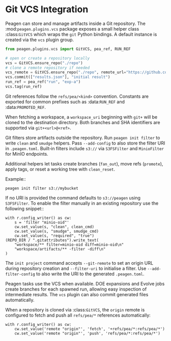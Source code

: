# Git VCS Integration

Peagen can store and manage artifacts inside a Git repository. The
:mod:`peagen.plugins.vcs` package exposes a small helper class
:class:`GitVCS` which wraps the `git` Python bindings. A default instance
is created via the ``vcs`` plugin group.

```python
from peagen.plugins.vcs import GitVCS, pea_ref, RUN_REF

# open or create a repository locally
vcs = GitVCS.ensure_repo("./repo")
# clone a remote repository if needed
vcs_remote = GitVCS.ensure_repo("./repo", remote_url="https://github.com/org/repo.git")
vcs.commit(["results.json"], "initial result")
run_ref = pea_ref("run", "exp-a")
vcs.tag(run_ref)
```

Git references follow the ``refs/pea/<kind>`` convention. Constants are
exported for common prefixes such as :data:`RUN_REF` and
:data:`PROMOTED_REF`.

When fetching a workspace, a ``workspace_uri`` beginning with
``git+`` will be cloned to the destination directory. Both branches and
SHA identifiers are supported via ``git+<url>@<ref>``.

Git filters store artifacts outside the repository. Run ``peagen init filter``
to write ``clean`` and ``smudge`` helpers. Pass ``--add-config`` to also store
the filter URI in ``.peagen.toml``. Built‑in filters include ``s3://`` via
``S3FSFilter`` and ``MinioFilter`` for MinIO endpoints.

Additional helpers let tasks create branches (``fan_out``), move refs
(``promote``), apply tags, or reset a working tree with ``clean_reset``.

Example::

    peagen init filter s3://mybucket

If no URI is provided the command defaults to ``s3://peagen`` using ``S3FSFilter``.
To enable the filter manually in an existing repository use the
following snippet::

    with r.config_writer() as cw:
        s = 'filter "minio-oid"'
        cw.set_value(s, "clean", clean_cmd)
        cw.set_value(s, "smudge", smudge_cmd)
        cw.set_value(s, "required", "true")
    (REPO_DIR / ".gitattributes").write_text(
        "workspace/** filter=minio-oid diff=minio-oid\n"
        "workspace/artifacts/** -filter -diff\n"
    )

The ``init project`` command accepts ``--git-remote`` to set an origin
URL during repository creation and ``--filter-uri`` to initialise a
filter. Use ``--add-filter-config`` to also write the URI to the
generated ``.peagen.toml``.

Peagen tasks use the VCS when available. DOE expansions and Evolve jobs
create branches for each spawned run, allowing easy inspection of
intermediate results. The ``vcs`` plugin can also commit generated
files automatically.

When a repository is cloned via :class:`GitVCS`, the ``origin`` remote is
configured to fetch and push all ``refs/pea/*`` references automatically:

```
with r.config_writer() as cw:
    cw.set_value('remote "origin"', 'fetch', '+refs/pea/*:refs/pea/*')
    cw.set_value('remote "origin"', 'push', 'refs/pea/*:refs/pea/*')
```
